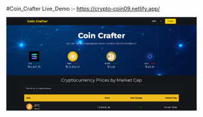 #Coin_Crafter
Live_Demo :-  https://crypto-coin09.netlify.app/

![image alt](https://github.com/dipu004/_CryptoCraze_/blob/9b3397accc17d36ebea52355546720f684f4c6b1/p-coin.png)
